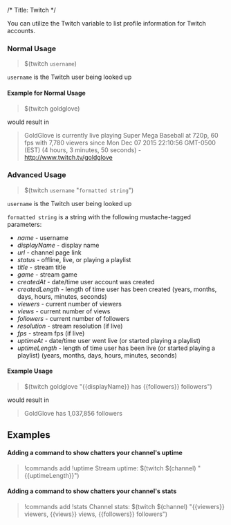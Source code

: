 /*
Title: Twitch
*/

You can utilize the Twitch variable to list profile information for Twitch accounts.

### Normal Usage

> $(twitch `username`)

`username` is the Twitch user being looked up

#### Example for Normal Usage

> $(twitch goldglove)

would result in

> GoldGlove is currently live playing Super Mega Baseball at 720p, 60 fps with 7,780 viewers since Mon Dec 07 2015 22:10:56 GMT-0500 (EST) (4 hours, 3 minutes, 50 seconds) - http://www.twitch.tv/goldglove

### Advanced Usage

> $(twitch `username` "`formatted string`")

`username` is the Twitch user being looked up

`formatted string` is a string with the following mustache-tagged parameters:

* *name* - username
* *displayName* - display name
* *url* - channel page link
* *status* - offline, live, or playing a playlist
* *title* - stream title
* *game* - stream game
* *createdAt* - date/time user account was created
* *createdLength* - length of time user has been created (years, months, days, hours, minutes, seconds)
* *viewers* - current number of viewers
* *views* - current number of views
* *followers* - current number of followers
* *resolution* - stream resolution (if live)
* *fps* - stream fps (if live)
* *uptimeAt* - date/time user went live (or started playing a playlist)
* *uptimeLength* - length of time user has been live (or started playing a playlist) (years, months, days, hours, minutes, seconds)

#### Example Usage

> $(twitch goldglove "{{displayName}} has {{followers}} followers")

would result in

> GoldGlove has 1,037,856 followers

## Examples

#### Adding a command to show chatters your channel's uptime

> !commands add !uptime Stream uptime: $(twitch $(channel) "{{uptimeLength}}")

#### Adding a command to show chatters your channel's stats

> !commands add !stats Channel stats: $(twitch $(channel) "{{viewers}} viewers, {{views}} views, {{followers}} followers")